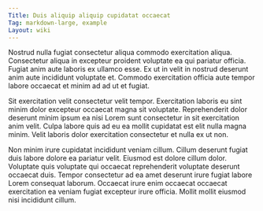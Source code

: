 ```yaml
---
Title: Duis aliquip aliquip cupidatat occaecat
Tag: markdown-large, example
Layout: wiki
---
```

Nostrud nulla fugiat consectetur aliqua commodo exercitation aliqua. Consectetur aliqua in excepteur proident voluptate ea qui pariatur officia. Fugiat anim aute laboris ex ullamco esse. Ex ut in velit in nostrud deserunt anim aute incididunt voluptate et. Commodo exercitation officia aute tempor labore occaecat et minim ad ad ut et fugiat.

Sit exercitation velit consectetur velit tempor. Exercitation laboris eu sint minim dolor excepteur occaecat magna sit voluptate. Reprehenderit dolor deserunt minim ipsum ea nisi Lorem sunt consectetur in sit exercitation anim velit. Culpa labore quis ad eu ea mollit cupidatat est elit nulla magna minim. Velit laboris dolor exercitation consectetur et nulla ex ut non.

Non minim irure cupidatat incididunt veniam cillum. Cillum deserunt fugiat duis labore dolore ea pariatur velit. Eiusmod est dolore cillum dolor. Voluptate quis voluptate qui occaecat reprehenderit voluptate deserunt occaecat duis. Tempor consectetur ad ea amet deserunt irure fugiat labore Lorem consequat laborum. Occaecat irure enim occaecat occaecat exercitation ea veniam fugiat excepteur irure officia. Mollit mollit eiusmod nisi incididunt cillum.